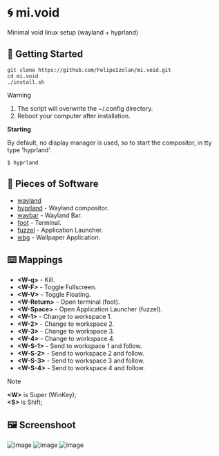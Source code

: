 # 🌀 mi.void

Minimal void linux setup (wayland + hyprland)

## 🚀 Getting Started

```
git clone https://github.com/FelipeIzolan/mi.void.git
cd mi.void
./install.sh
```

> [!WARNING]
> 1. The script will overwrite the ~/.config directory.
> 2. Reboot your computer after installation.

**Starting**

By default, no display manager is used, so to start the compositor, in tty type 'hyprland'.

```
$ hyprland
```

## 💽 Pieces of Software

- [wayland](https://wayland.freedesktop.org/)
- [hyprland](https://hypr.land/) - Wayland compositor.
- [waybar](https://github.com/Alexays/Waybar) - Wayland Bar.
- [foot](https://codeberg.org/dnkl/foot) - Terminal.
- [fuzzel](https://codeberg.org/dnkl/fuzzel) - Application Launcher.
- [wbg](https://codeberg.org/dnkl/wbg) - Wallpaper Application.

## ⌨️ Mappings

- **\<W-q\>** - Kill.
- **\<W-F\>** - Toggle Fullscreen.
- **\<W-V\>** - Toggle Floating.
- **\<W-Return\>** - Open terminal (foot).
- **\<W-Space\>** - Open Application Launcher (fuzzel).
- **\<W-1\>** - Change to workspace 1.
- **\<W-2\>** - Change to workspace 2.
- **\<W-3\>** - Change to workspace 3.
- **\<W-4\>** - Change to workspace 4.
- **\<W-S-1\>** - Send to workspace 1 and follow.
- **\<W-S-2\>** - Send to workspace 2 and follow.
- **\<W-S-3\>** - Send to workspace 3 and follow.
- **\<W-S-4\>** - Send to workspace 4 and follow.

> [!NOTE]
> **\<W\>** is Super (WinKey);\
> **\<S\>** is Shift;

## 🖼️ Screenshoot

![image](https://github.com/user-attachments/assets/37ff46b3-880e-4be1-ba39-0af430bcc4b4)
![image](https://github.com/user-attachments/assets/bc8cf555-defe-4c6f-9983-830266a5f927)
![image](https://github.com/user-attachments/assets/173d1b3c-8c46-4243-8345-833691381628)

